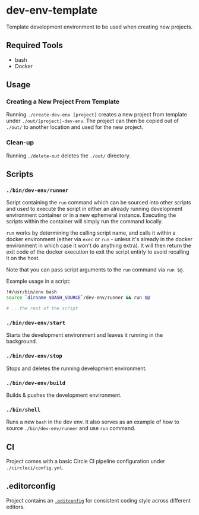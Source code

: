 # dev-env-template

Template development environment to be used when creating new projects.

## Required Tools

* bash
* Docker

## Usage

### Creating a New Project From Template

Running `./create-dev-env [project]` creates a new project from template under `./out/[project]-dev-env`.
The project can then be copied out of `./out/` to another location and used for the new project.

### Clean-up

Running `./delete-out` deletes the `./out/` directory.

## Scripts

### `./bin/dev-env/runner`

Script containing the `run` command which can be sourced into other scripts and used to execute
the script in either an already running development environment container or in a new ephemeral
instance. Executing the scripts within the container will simply run the command locally.

`run` works by determining the calling script name, and calls it within a docker environment
(either via `exec` or `run` - unless it's already in the docker environment in which case it won't
do anything extra). It will then return the exit code of the docker execution to exit the script
entirly to avoid recalling it on the host.

Note that you can pass script arguments to the `run` command via `run $@`.

Example usage in a script:

```bash
!#/usr/bin/env bash
source `dirname $BASH_SOURCE`/dev-env/runner && run $@

# ...the rest of the script
```

### `./bin/dev-env/start`

Starts the development environment and leaves it running in the background.

### `./bin/dev-env/stop`

Stops and deletes the running development environment.

### `./bin/dev-env/build`

Builds & pushes the development environment.

### `./bin/shell`

Runs a new `bash` in the dev env. It also serves as an example of how to source `./bin/dev-env/runner` and use `run` command.

## CI

Project comes with a basic Circle CI pipeline configuration under `./circleci/config.yml`.

## .editorconfig

Project contains an [`.editconfig`](https://editorconfig.org/) for consistent coding style across different editors.